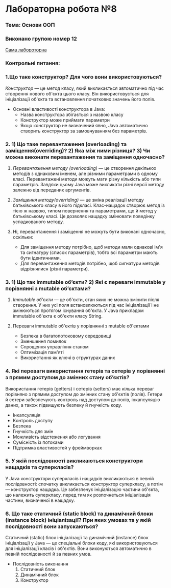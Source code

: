 # Лабораторна робота №8
### Тема: Основи ООП

### Виконано групою номер **12**

[Сама лабороторна](https://docs.google.com/document/d/11Qb-DoRaZFlTQYELApcO5P2GMzQuBS-a/edit)


### Контрольні питання:

### 1.Що таке конструктор? Для чого вони використовуються?

_Конструктор_ — це метод класу, який викликається автоматично під час створення нового об'єкта цього класу. Він використовується для ініціалізації об'єкта та встановлення початкових значень його полів.

- Основні властивості конструктора в Java:
  + Назва конструктора збігається з назвою класу
  + Конструктор може приймати параметри
  + Якщо конструктор не визначений явно, Java автоматично створить конструктор за замовчуванням без параметрів.

### 2. 1) Що таке перевантаження (overloading) та заміщення(overriding)? 2) Яка між ними різниця? 3) Чи можна виконати перевантаження та заміщення одночасно?

1) _Перевантаження методу (overloading)_ — це створення декількох методів з однаковим іменем, але різними параметрами в одному класі. Перевантажені методи можуть мати різну кількість або типи параметрів. Завдяки цьому Java може викликати різні версії методу залежно від переданих аргументів.

2) _Заміщення методу(overriding)_ — це зміна реалізації методу батьківського класу в його підкласі. Клас-нащадок створює метод із тією ж назвою, типом повернення та параметрами, що й метод у батьківському класі. Це дозволяє нащадку змінювати поведінку успадкованого методу.

3) Ні, перевантаження і заміщення не можуть бути виконані одночасно, оскільки:
    - Для заміщення методу потрібно, щоб методи мали однакові ім'я та сигнатуру (список параметрів), тобто всі параметри мають бути ідентичними.
    - Для перевантаження методів потрібно, щоб сигнатури методів відрізнялися (різні параметри).

### 3. 1) Що так immutable об’єкти? 2) Які є переваги immutable у порівнянні з mutable об’єктами?

1. _Immutable об'єкти_ — це об'єкти, стан яких не можна змінити після створення. У них усі поля встановлюються під час ініціалізації і не змінюються протягом існування об'єкта. У Java прикладом immutable об'єкта є об'єкти класу String.

2. Переваги immutable об'єктів у порівнянні з mutable об'єктами
    + Безпека в багатопотоковому середовищі
    + Зменшення помилок
    + Спрощення управління станом
    + Оптимізація пам'яті
    + Використання як ключі в структурах даних
  
### 4. Які переваги використання гетерів та сетерів у порівнянні з прямим доступом до змінних стану об’єктів?

Використання гетерів (getters) і сетерів (setters) має кілька переваг порівняно з прямим доступом до змінних стану об'єктів (полів). Гетери й сетери забезпечують контроль над доступом до полів, інкапсуляцію даних, а також підвищують безпеку й гнучкість коду.
  + Інкапсуляція
  + Контроль доступу
  + Безпека
  + Гнучкість для змін
  + Можливість відстеження або логування
  + Сумісність із потоками
  + Підтримка властивостей у фреймворках

### 5. У якій послідовності викликаються конструктори нащадків та суперкласів?

У Java конструктори суперкласів і нащадків викликаються в певній послідовності: спочатку викликається конструктор суперкласу, а потім — конструктор нащадка. Це забезпечує ініціалізацію частини об'єкта, що належить суперкласу, перед тим як розпочнеться ініціалізація частини, визначеної в нащадку.

### 6. Що таке статичний (static block) та динамічний блоки (instance block) ініціалізації? При яких умовах та у якій послідовності вони запускаються?

Статичний (static) блок ініціалізації та динамічний (instance) блок ініціалізації у Java — це спеціальні блоки коду, які використовуються для ініціалізації класів і об'єктів. Вони виконуються автоматично в певній послідовності й за певних умов.

- Послідовність виконання
   1. Статичний блок
   2. Динамічний блок
   3. Конструктор
